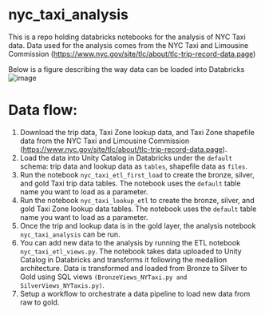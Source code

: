 # nyc_taxi_analysis
This is a repo holding databricks notebooks for the analysis of NYC Taxi data. Data used for the analysis comes from the NYC Taxi and Limousine Commission (https://www.nyc.gov/site/tlc/about/tlc-trip-record-data.page)

Below is a figure describing the way data can be loaded into Databricks
![image](https://github.com/user-attachments/assets/7c6df1fc-5245-46fb-bb40-23d4b0930421)


# Data flow:
1. Download the trip data, Taxi Zone lookup data, and Taxi Zone shapefile data from the NYC Taxi and Limousine Commission (https://www.nyc.gov/site/tlc/about/tlc-trip-record-data.page).
2. Load the data into Unity Catalog in Databricks under the ``default`` schema: trip data and lookup data as ``tables``, shapefile data as ``files``.
3. Run the notebook ``nyc_taxi_etl_first_load`` to create the bronze, silver, and gold Taxi trip data tables. The notebook uses the ``default`` table name you want to load as a parameter.
4. Run the notebook ``nyc_taxi_lookup_etl`` to create the bronze, silver, and gold Taxi Zone lookup data tables. The notebook uses the ``default`` table name you want to load as a parameter.
5. Once the trip and lookup data is in the gold layer, the analysis notebook ``nyc_taxi_analysis`` can be run.
6. You can add new data to the analysis by running the  ETL notebook ``nyc_taxi_etl_views.py``. The notebook takes data uploaded to Unity Catalog in Databricks and transforms it following the medallion architecture. Data is transformed and loaded from Bronze to Silver to Gold using SQL views ``(BronzeViews_NYTaxi.py and SilverViews_NYTaxis.py)``.
7. Setup a workflow to orchestrate a data pipeline to load new data from raw to gold.


